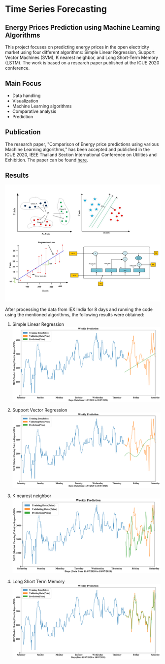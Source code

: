 # Time Series Forecasting
## Energy Prices Prediction using Machine Learning Algorithms

This project focuses on predicting energy prices in the open electricity market using four different algorithms: Simple Linear Regression, Support Vector Machines (SVM), K nearest neighbor, and Long Short-Term Memory (LSTM). The work is based on a research paper published at the ICUE 2020 conference.

## Main Focus
- Data handling
- Visualization
- Machine Learning algorithms
- Comparative analysis
- Prediction

## Publication
The research paper, "Comparison of Energy price predictions using various Machine Learning algorithms," has been accepted and published in the ICUE 2020, IEEE Thailand Section International Conference on Utilities and Exhibition. The paper can be found [here](https://ieeexplore.ieee.org/document/9307100).

## Results

![Image of Algorithms](https://github.com/catplotlib/EnergyPricesPrediction/blob/master/images/algorithms.jpg)

After processing the data from IEX India for 8 days and running the code using the mentioned algorithms, the following results were obtained:

1. Simple Linear Regression
![Image of SLR](https://github.com/catplotlib/EnergyPricesPrediction/blob/master/images/simpleLinearRegression.png)

2. Support Vector Regression
![Image of SVR](https://github.com/catplotlib/EnergyPricesPrediction/blob/master/images/SupportVectorRegression.png)

3. K nearest neighbor
![Image of SVR](https://github.com/catplotlib/EnergyPricesPrediction/blob/master/images/KNearestNeighbour.png)

4. Long Short Term Memory
![Image of SVR](https://github.com/catplotlib/EnergyPricesPrediction/blob/master/images/LongShortTerm.png)
